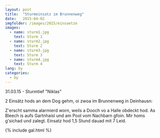 ```yaml
---
layout: post
title:  "Sturmeinsatz im Brunnenweg"
date:   2015-04-02
imgfolder: /images/2015/einsaetze
images:
  - name: sturm1.jpg
    text: Sturm 1
  - name: sturm2.jpg
    text: Sturm 2
  - name: sturm3.jpg
    text: Sturm 3
  - name: sturm4.jpg
    text: Sturm 4
lang: by
categories:
  - by
---
```


31.03.15 - Sturmtief "Niklas"

2 Einsätz hods an dem Dog gehm, oi zwoa im Brunnenweg in Deinhausn:

Z'erscht samma alarmierd worn, weils a Dooch vo a Halle obdeckt hod. As Bleech is aufs Gartnhaisl und am Pool vom Nachbarn gfoin. Mir homs g'sichad und zalegt. Einsatz hod 1,5 Stund dauad mit 7 Leid.

{% include gal.html %}

